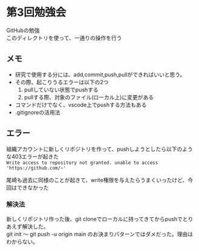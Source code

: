 # 第3回勉強会
GitHubの勉強  
このディレクトリを使って、一通りの操作を行う

## メモ
- 研究で使用する分には、add,commit,push,pullができればいいと思う。
- その際、起こりうるエラーは以下の2つ
    1. pullしていない状態でpushする
    2. pullする際、対象のファイル(ローカル上)に変更がある
- コマンドだけでなく、vscode上でpushする方法もある
- .gitignoreの活用法

## エラー
組織アカウントに新しくリポジトリを作って、pushしようとしたら以下のような403エラーが起きた  
`Write access to repository not granted. unable to access 'https://github.com/~'`

尾崎も過去に同様のことが起きて、write権限を与えたらうまくいったけど、今回はできなかった

### 解決法
新しくリポジトリ作った後、git cloneでローカルに持ってきてからpushでとりあえず解決した。  
git init 〜 git push -u origin main のお決まりパターンではダメだった。理由はわからない。